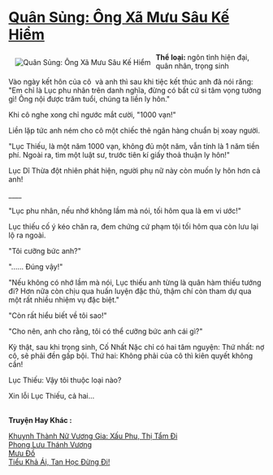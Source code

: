 <a href="https://utruyen.com/truyen/quan-sung-ong-xa-muu-sau-ke-hiem/16795/" title="Quân Sủng: Ông Xã Mưu Sâu Kế Hiểm"><h1>Quân Sủng: Ông Xã Mưu Sâu Kế Hiểm</h1></a><div style="display:table"><img align="right" style="float: left; padding: 10px;" src="https://utruyen.com/images/story/200x260/quan-sung-ong-xa-muu-sau-ke-hiem.jpg" alt="Quân Sủng: Ông Xã Mưu Sâu Kế Hiểm"><b>Thể loại: </b>ngôn tình hiện đại, quân nhân, trọng sinh <p></p>Vào ngày kết hôn của cô  và anh thì sau khi tiệc kết thúc anh đã nói răng: "Em chỉ là Lục phu nhân trên danh nghĩa, đừng có bất cứ si tâm vọng tưởng gì! Ông nội được trăm tuổi, chúng ta liền ly hôn."<p></p>Khi cô nghe xong chỉ ngước mắt cười, "1000 vạn!"<p></p>Liền lặp tức anh ném cho cô một chiếc thẻ ngân hàng chuẩn bị xoay người.<p></p>"Lục Thiếu, là một năm 1000 vạn, không đủ một năm, vẫn tính là 1 năm tiền phí. Ngoài ra, tìm một luật sư, trước tiên kí giấy thoả thuận ly hôn!"<p></p>Lục Dĩ Thừa đột nhiên phát hiện, người phụ nữ này còn muốn ly hôn hơn cả anh!<p></p>____<p></p>"Lục phu nhân, nếu nhớ không lầm mà nói, tối hôm qua là em vi ước!"<p></p>Lục thiếu cố ý kéo chăn ra, đem chứng cứ phạm tội tối hôm qua còn lưu lại lộ ra ngoài.<p></p>"Tôi cưỡng bức anh?"<p></p>"...... Đúng vậy!"<p></p>"Nếu không có nhớ lầm mà nói, Lục thiếu anh từng là quân hàm thiếu tướng đi? Hơn nữa còn chịu qua huấn luyện đặc thù, thậm chí còn tham dự qua một rất nhiều nhiệm vụ đặc biệt."<p></p>"Còn rất hiểu biết về tôi sao!" <p></p>"Cho nên, anh cho rằng, tôi có thể cưỡng bức anh cái gì?"<p></p>Kỳ thật, sau khi trọng sinh, Cố Nhất Nặc chỉ có hai tâm nguyện: Thứ nhất: nợ cô, sẽ phải đền gấp bội. Thứ hai: Không phải của cô thì kiên quyết không cần!<p></p>Lục Thiếu: Vậy tôi thuộc loại nào?<p></p>Xin lỗi Lục Thiếu, cả hai...</div><p><br><b>Truyện Hay Khác :</b></p><a href="https://utruyen.com/truyen/khuynh-thanh-nu-vuong-gia-xau-phu-thi-tam-di/19211/" alt="Khuynh Thành Nữ Vương Gia: Xấu Phu, Thị Tẩm Đi">Khuynh Thành Nữ Vương Gia: Xấu Phu, Thị Tẩm Đi</a><br/><a href="https://github.com/quanluxury/ngontinhhot/tree/master/truyenhay/17610/" alt="Phong Lưu Thánh Vương">Phong Lưu Thánh Vương</a><br/><a href="https://github.com/quanluxury/ngontinhhot/tree/master/truyenhay/19500/" alt="Mưu Đồ">Mưu Đồ</a><br/><a href="https://github.com/quanluxury/ngontinhhot/tree/master/truyenhay/19214/" alt="Tiểu Khả Ái, Tan Học Đừng Đi!">Tiểu Khả Ái, Tan Học Đừng Đi!</a><br/>